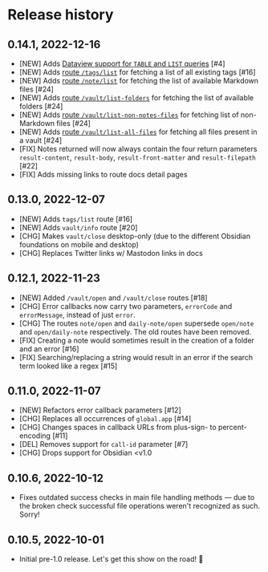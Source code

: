 # Release history

## 0.14.1, 2022-12-16
- [NEW] Adds [Dataview support for `TABLE` and `LIST` queries](https://czottmann.github.io/obsidian-actions-uri/routes/dataview/) [#4]
- [NEW] Adds [route `/tags/list`](https://czottmann.github.io/obsidian-actions-uri/routes/tags/) for fetching a list of all existing tags [#16]
- [NEW] Adds [route `/note/list`](https://czottmann.github.io/obsidian-actions-uri/routes/note/) for fetching the list of available Markdown files [#24]
- [NEW] Adds [route `/vault/list-folders`](https://czottmann.github.io/obsidian-actions-uri/routes/vault/) for fetching the list of available folders [#24]
- [NEW] Adds [route `/vault/list-non-notes-files`](https://czottmann.github.io/obsidian-actions-uri/routes/vault/) for fetching list of non-Markdown files [#24]
- [NEW] Adds [route `/vault/list-all-files`](https://czottmann.github.io/obsidian-actions-uri/routes/vault/) for fetching all files present in a vault [#24]
- [FIX] Notes returned will now always contain the four return parameters `result-content`, `result-body`, `result-front-matter` and `result-filepath` [#22]
- [FIX] Adds missing links to route docs detail pages


## 0.13.0, 2022-12-07
- [NEW] Adds `tags/list` route [#16]
- [NEW] Adds `vault/info` route [#20]
- [CHG] Makes `vault/close` desktop-only (due to the different Obsidian foundations on mobile and desktop)
- [CHG] Replaces Twitter links w/ Mastodon links in docs


## 0.12.1, 2022-11-23
- [NEW] Added `/vault/open` and `/vault/close` routes [#18]
- [CHG] Error callbacks now carry two parameters, `errorCode` and `errorMessage`, instead of just `error`.
- [CHG] The routes `note/open` and `daily-note/open` supersede `open/note` and `open/daily-note` respectively.  The old routes have been removed.
- [FIX] Creating a note would sometimes result in the creation of a folder and an error [#16]
- [FIX] Searching/replacing a string would result in an error if the search term looked like a regex [#15]


## 0.11.0, 2022-11-07
- [NEW] Refactors error callback parameters [#12]
- [CHG] Replaces all occurrences of `global.app` [#14]
- [CHG] Changes spaces in callback URLs from plus-sign- to percent-encoding [#11]
- [DEL] Removes support for `call-id` parameter [#7]
- [CHG] Drops support for Obsidian <v1.0


## 0.10.6, 2022-10-12

- Fixes outdated success checks in main file handling methods — due to the
  broken check successful file operations weren't recognized as such. Sorry!


## 0.10.5, 2022-10-01

- Initial pre-1.0 release. Let's get this show on the road! 🚀
